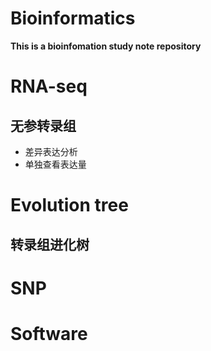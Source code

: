 # Bioinformatics
**This is a bioinfomation study note repository**
# RNA-seq
## 无参转录组
  * 差异表达分析
  * 单独查看表达量
# Evolution tree

## 转录组进化树

# SNP

# Software
